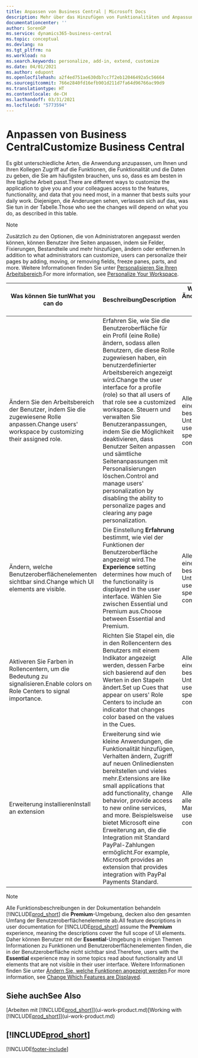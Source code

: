 ```yaml
---
title: Anpassen von Business Central | Microsoft Docs
description: Mehr über das Hinzufügen von Funktionalitäten und Anpassungen in Business Central.
documentationcenter: ''
author: SorenGP
ms.service: dynamics365-business-central
ms.topic: conceptual
ms.devlang: na
ms.tgt_pltfrm: na
ms.workload: na
ms.search.keywords: personalize, add-in, extend, customize
ms.date: 04/01/2021
ms.author: edupont
ms.openlocfilehash: a2f4ed751ae630db7cc7f2eb12046492a5c56664
ms.sourcegitcommit: 766e2840fd16efb901d211d7fa64d96766ac99d9
ms.translationtype: HT
ms.contentlocale: de-CH
ms.lasthandoff: 03/31/2021
ms.locfileid: "5773594"
---
```

# <a name="customize-business-central"></a><span data-ttu-id="5dc02-103">Anpassen von Business Central</span><span class="sxs-lookup"><span data-stu-id="5dc02-103">Customize Business Central</span></span>
<span data-ttu-id="5dc02-104">Es gibt unterschiedliche Arten, die Anwendung anzupassen, um Ihnen und Ihren Kollegen Zugriff auf die Funktionen, die Funktionalität und die Daten zu geben, die Sie am häufigsten brauchen, uns so, dass es am besten in Ihre tägliche Arbeit passt.</span><span class="sxs-lookup"><span data-stu-id="5dc02-104">There are different ways to customize the application to give you and your colleagues access to the features, functionality, and data that you need most, in a manner that bests suits your daily work.</span></span> <span data-ttu-id="5dc02-105">Diejenigen, die Änderungen sehen, verlassen sich auf das, was Sie tun in der Tabelle.</span><span class="sxs-lookup"><span data-stu-id="5dc02-105">Those who see the changes will depend on what you do, as described in this table.</span></span>

> [!NOTE]
> <span data-ttu-id="5dc02-106">Zusätzlich zu den Optionen, die von Administratoren angepasst werden können, können Benutzer ihre Seiten anpassen, indem sie Felder, Fixierungen, Bestandteile und mehr hinzufügen, ändern oder entfernen.</span><span class="sxs-lookup"><span data-stu-id="5dc02-106">In addition to what administrators can customize, users can personalize their pages by adding, moving, or removing fields, freeze panes, parts, and more.</span></span> <span data-ttu-id="5dc02-107">Weitere Informationen finden Sie unter [Personalisieren Sie Ihren Arbeitsbereich](ui-personalization-user.md).</span><span class="sxs-lookup"><span data-stu-id="5dc02-107">For more information, see [Personalize Your Workspace](ui-personalization-user.md).</span></span>

| <span data-ttu-id="5dc02-108">Was können Sie tun</span><span class="sxs-lookup"><span data-stu-id="5dc02-108">What you can do</span></span>    |  <span data-ttu-id="5dc02-109">Beschreibung</span><span class="sxs-lookup"><span data-stu-id="5dc02-109">Description</span></span>  |  <span data-ttu-id="5dc02-110">Wer sieht die Änderungen</span><span class="sxs-lookup"><span data-stu-id="5dc02-110">Who sees the changes</span></span>  |  <span data-ttu-id="5dc02-111">Weitere Informationen</span><span class="sxs-lookup"><span data-stu-id="5dc02-111">More information</span></span>  |
|-----|---------------|---------|-------|
|<span data-ttu-id="5dc02-112">Ändern Sie den Arbeitsbereich der Benutzer, indem Sie die zugewiesene Rolle anpassen.</span><span class="sxs-lookup"><span data-stu-id="5dc02-112">Change users' workspace by customizing their assigned role.</span></span>|<span data-ttu-id="5dc02-113">Erfahren Sie, wie Sie die Benutzeroberfläche für ein Profil (eine Rolle) ändern, sodass allen Benutzern, die diese Rolle zugewiesen haben, ein benutzerdefinierter Arbeitsbereich angezeigt wird.</span><span class="sxs-lookup"><span data-stu-id="5dc02-113">Change the user interface for a profile (role) so that all users of that role see a customized workspace.</span></span> <span data-ttu-id="5dc02-114">Steuern und verwalten Sie Benutzeranpassungen, indem Sie die Möglichkeit deaktivieren, dass Benutzer Seiten anpassen und sämtliche Seitenanpassungen mit Personalisierungen löschen.</span><span class="sxs-lookup"><span data-stu-id="5dc02-114">Control and manage users' personalization by disabling the ability to personalize pages and clearing any page personalization.</span></span>|<span data-ttu-id="5dc02-115">Alle Benutzer in einem bestimmten Unternehmen.</span><span class="sxs-lookup"><span data-stu-id="5dc02-115">All users in a specific company.</span></span>|[<span data-ttu-id="5dc02-116">Seiten für Profile anpassen</span><span class="sxs-lookup"><span data-stu-id="5dc02-116">Customize Pages for Profiles</span></span>](ui-personalization-manage.md)|
|<span data-ttu-id="5dc02-117">Ändern, welche Benutzeroberflächenelementen sichtbar sind.</span><span class="sxs-lookup"><span data-stu-id="5dc02-117">Change which UI elements are visible.</span></span>|<span data-ttu-id="5dc02-118">Die Einstellung **Erfahrung** bestimmt, wie viel der Funktionen der Benutzeroberfläche angezeigt wird.</span><span class="sxs-lookup"><span data-stu-id="5dc02-118">The **Experience** setting determines how much of the functionality is displayed in the user interface.</span></span> <span data-ttu-id="5dc02-119">Wählen Sie zwischen Essential und Premium aus.</span><span class="sxs-lookup"><span data-stu-id="5dc02-119">Choose between Essential and Premium.</span></span>|<span data-ttu-id="5dc02-120">Alle Benutzer in einem bestimmten Unternehmen.</span><span class="sxs-lookup"><span data-stu-id="5dc02-120">All users in a specific company.</span></span>|[<span data-ttu-id="5dc02-121">Funktionen, die angezeigt werden ändern</span><span class="sxs-lookup"><span data-stu-id="5dc02-121">Change Which Features are Displayed</span></span>](ui-experiences.md)|
|<span data-ttu-id="5dc02-122">Aktiveren Sie Farben in Rollencentern, um die Bedeutung zu signalisieren.</span><span class="sxs-lookup"><span data-stu-id="5dc02-122">Enable colors on Role Centers to signal importance.</span></span>|<span data-ttu-id="5dc02-123">Richten Sie Stapel ein, die in den Rollencentern des Benutzers mit einem Indikator angezeigt werden, dessen Farbe sich basierend auf den Werten in den Stapeln ändert.</span><span class="sxs-lookup"><span data-stu-id="5dc02-123">Set up Cues that appear on users' Role Centers to include an indicator that changes color based on the values in the Cues.</span></span>|<span data-ttu-id="5dc02-124">Alle Benutzer in einem bestimmten Unternehmen.</span><span class="sxs-lookup"><span data-stu-id="5dc02-124">All users in a specific company.</span></span>|[<span data-ttu-id="5dc02-125">Einrichten eines farbigen Indikators auf Stapeln des Rollencenters</span><span class="sxs-lookup"><span data-stu-id="5dc02-125">Set Up a Colored Indicator on Cues</span></span>](admin-how-set-up-colored-indicator-on-cues.md)|
|<span data-ttu-id="5dc02-126">Erweiterung installieren</span><span class="sxs-lookup"><span data-stu-id="5dc02-126">Install an extension</span></span>|<span data-ttu-id="5dc02-127">Erweiterung sind wie kleine Anwendungen, die Funktionalität hinzufügen, Verhalten ändern, Zugriff auf neuen Onlinediensten bereitstellen und vieles mehr.</span><span class="sxs-lookup"><span data-stu-id="5dc02-127">Extensions are like small applications that add functionality, change behavior, provide access to new online services, and more.</span></span> <span data-ttu-id="5dc02-128">Beispielsweise bietet Microsoft eine Erweiterung an, die die Integration mit Standard PayPal-Zahlungen ermöglicht.</span><span class="sxs-lookup"><span data-stu-id="5dc02-128">For example, Microsoft provides an extension that provides integration with PayPal Payments Standard.</span></span>|<span data-ttu-id="5dc02-129">Alle Benutzer in allen Mandanten.</span><span class="sxs-lookup"><span data-stu-id="5dc02-129">All users in all companies.</span></span>|[<span data-ttu-id="5dc02-130">Erweiterungen nutzen anpassen</span><span class="sxs-lookup"><span data-stu-id="5dc02-130">Customizing Using Extensions</span></span>](ui-extensions.md)|
> [!NOTE]
> <span data-ttu-id="5dc02-131">Alle Funktionsbeschreibungen in der Dokumentation behandeln [!INCLUDE[prod_short](includes/prod_short.md)] die **Premium**-Umgebung, decken also den gesamten Umfang der Benutzeroberflächenelemente ab.</span><span class="sxs-lookup"><span data-stu-id="5dc02-131">All feature descriptions in user documentation for [!INCLUDE[prod_short](includes/prod_short.md)] assume the **Premium** experience, meaning the descriptions cover the full scope of UI elements.</span></span> <span data-ttu-id="5dc02-132">Daher können Benutzer mit der **Essential**-Umgebung in einigen Themen Informationen zu Funktionen und Benutzeroberflächenelementen finden, die in der Benutzeroberfläche nicht sichtbar sind.</span><span class="sxs-lookup"><span data-stu-id="5dc02-132">Therefore, users with the **Essential** experience may in some topics read about functionality and UI elements that are not visible in their user interface.</span></span> <span data-ttu-id="5dc02-133">Weitere Informationen finden Sie unter [Ändern Sie, welche Funktionen angezeigt werden](ui-experiences.md).</span><span class="sxs-lookup"><span data-stu-id="5dc02-133">For more information, see [Change Which Features are Displayed](ui-experiences.md).</span></span>

## <a name="see-also"></a><span data-ttu-id="5dc02-134">Siehe auch</span><span class="sxs-lookup"><span data-stu-id="5dc02-134">See Also</span></span>
<span data-ttu-id="5dc02-135">[Arbeiten mit [!INCLUDE[prod_short](includes/prod_short.md)]](ui-work-product.md)</span><span class="sxs-lookup"><span data-stu-id="5dc02-135">[Working with [!INCLUDE[prod_short](includes/prod_short.md)]](ui-work-product.md)</span></span>  

## [!INCLUDE[prod_short](includes/free_trial_md.md)]  


[!INCLUDE[footer-include](includes/footer-banner.md)]